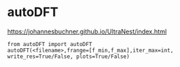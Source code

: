 # autoDFT

https://johannesbuchner.github.io/UltraNest/index.html

```
from autoDFT import autoDFT
autoDFT(<filename>,frange=[f_min,f_max],iter_max=int, write_res=True/False, plots=True/False)
```
